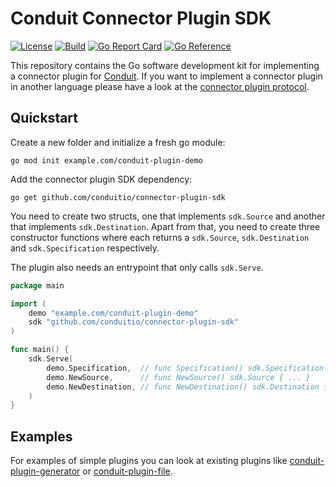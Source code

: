 # Conduit Connector Plugin SDK

[![License](https://img.shields.io/badge/license-Apache%202-blue)](https://github.com/ConduitIO/connector-plugin-sdk/blob/main/LICENSE.md)
[![Build](https://github.com/ConduitIO/connector-plugin-sdk/actions/workflows/build.yml/badge.svg)](https://github.com/ConduitIO/connector-plugin-sdk/actions/workflows/build.yml)
[![Go Report Card](https://goreportcard.com/badge/github.com/conduitio/connector-plugin-sdk)](https://goreportcard.com/report/github.com/conduitio/connector-plugin-sdk)
[![Go Reference](https://pkg.go.dev/badge/github.com/conduitio/connector-plugin-sdk.svg)](https://pkg.go.dev/github.com/conduitio/connector-plugin-sdk)

This repository contains the Go software development kit for implementing a connector plugin for
[Conduit](https://github.com/conduitio/conduit). If you want to implement a connector plugin in another language please
have a look at the [connector plugin protocol](https://github.com/conduitio/connector-plugin).

## Quickstart

Create a new folder and initialize a fresh go module:
```
go mod init example.com/conduit-plugin-demo
```

Add the connector plugin SDK dependency:

```
go get github.com/conduitio/connector-plugin-sdk
```

You need to create two structs, one that implements `sdk.Source` and another that implements `sdk.Destination`. Apart
from that, you need to create three constructor functions where each returns a `sdk.Source`, `sdk.Destination` and
`sdk.Specification` respectively.

The plugin also needs an entrypoint that only calls `sdk.Serve`.

```go
package main

import (
	demo "example.com/conduit-plugin-demo"
	sdk "github.com/conduitio/connector-plugin-sdk"
)

func main() {
	sdk.Serve(
		demo.Specification,  // func Specification() sdk.Specification { ... }
		demo.NewSource,      // func NewSource() sdk.Source { ... }
		demo.NewDestination, // func NewDestination() sdk.Destination { ... }
	)
}
```

## Examples

For examples of simple plugins you can look at existing plugins like
[conduit-plugin-generator](https://github.com/ConduitIO/conduit-plugin-generator) or
[conduit-plugin-file](https://github.com/ConduitIO/conduit-plugin-file).
